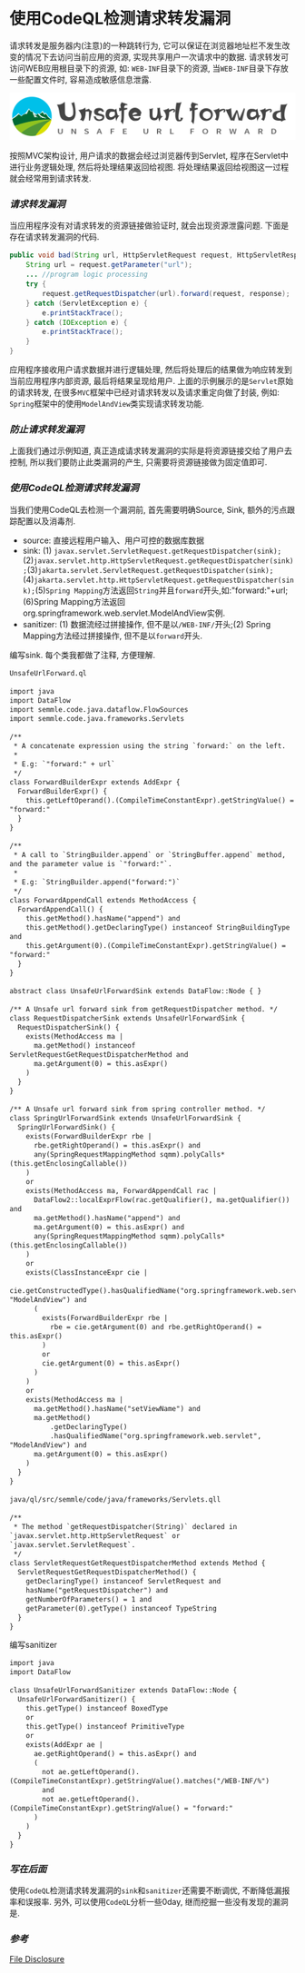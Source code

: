 # 使用CodeQL检测请求转发漏洞

请求转发是服务器内(注意)的一种跳转行为, 它可以保证在浏览器地址栏不发生改变的情况下去访问当前应用的资源, 实现共享用户一次请求中的数据. 请求转发可访问WEB应用根目录下的资源, 如: `WEB-INF`目录下的资源, 当`WEB-INF`目录下存放一些配置文件时, 容易造成敏感信息泄露.

![unsafe-url-forward](/articles/2021/images/unsafe-url-forward.png)

按照MVC架构设计, 用户请求的数据会经过浏览器传到Servlet, 程序在Servlet中进行业务逻辑处理, 然后将处理结果返回给视图. 将处理结果返回给视图这一过程就会经常用到请求转发.

### ***请求转发漏洞***

当应用程序没有对请求转发的资源链接做验证时, 就会出现资源泄露问题. 下面是存在请求转发漏洞的代码.

```java
public void bad(String url, HttpServletRequest request, HttpServletResponse response) {
	String url = request.getParameter("url");
	... //program logic processing
	try {
		request.getRequestDispatcher(url).forward(request, response);
	} catch (ServletException e) {
		e.printStackTrace();
	} catch (IOException e) {
		e.printStackTrace();
	}
}
```

应用程序接收用户请求数据并进行逻辑处理, 然后将处理后的结果做为响应转发到当前应用程序内部资源, 最后将结果呈现给用户. 上面的示例展示的是`Servlet`原始的请求转发, 在很多`MVC`框架中已经对请求转发以及请求重定向做了封装, 例如: `Spring`框架中的使用`ModelAndView`类实现请求转发功能.


### ***防止请求转发漏洞***

上面我们通过示例知道, 真正造成请求转发漏洞的实际是将资源链接交给了用户去控制, 所以我们要防止此类漏洞的产生, 只需要将资源链接做为固定值即可.

### ***使用CodeQL检测请求转发漏洞***

当我们使用CodeQL去检测一个漏洞前, 首先需要明确Source, Sink, 额外的污点跟踪配置以及消毒剂.

- source: 直接远程用户输入、用户可控的数据库数据
- sink: (1) `javax.servlet.ServletRequest.getRequestDispatcher(sink);`(2)`javax.servlet.http.HttpServletRequest.getRequestDispatcher(sink);`(3)`jakarta.servlet.ServletRequest.getRequestDispatcher(sink);`(4)`jakarta.servlet.http.HttpServletRequest.getRequestDispatcher(sink);`(5)`Spring Mapping`方法返回`String`并且`forward`开头,如:"forward:"+url;(6)Spring Mapping方法返回org.springframework.web.servlet.ModelAndView实例.
- sanitizer: (1) 数据流经过拼接操作, 但不是以`/WEB-INF/`开头;(2) Spring Mapping方法经过拼接操作, 但不是以`forward`开头.


编写sink. 每个类我都做了注释, 方便理解.

```ql
UnsafeUrlForward.ql

import java
import DataFlow
import semmle.code.java.dataflow.FlowSources
import semmle.code.java.frameworks.Servlets

/**
 * A concatenate expression using the string `forward:` on the left.
 *
 * E.g: `"forward:" + url`
 */
class ForwardBuilderExpr extends AddExpr {
  ForwardBuilderExpr() {
    this.getLeftOperand().(CompileTimeConstantExpr).getStringValue() = "forward:"
  }
}

/**
 * A call to `StringBuilder.append` or `StringBuffer.append` method, and the parameter value is `"forward:"`.
 *
 * E.g: `StringBuilder.append("forward:")`
 */
class ForwardAppendCall extends MethodAccess {
  ForwardAppendCall() {
    this.getMethod().hasName("append") and
    this.getMethod().getDeclaringType() instanceof StringBuildingType and
    this.getArgument(0).(CompileTimeConstantExpr).getStringValue() = "forward:"
  }
}

abstract class UnsafeUrlForwardSink extends DataFlow::Node { }

/** A Unsafe url forward sink from getRequestDispatcher method. */
class RequestDispatcherSink extends UnsafeUrlForwardSink {
  RequestDispatcherSink() {
    exists(MethodAccess ma |
      ma.getMethod() instanceof ServletRequestGetRequestDispatcherMethod and
      ma.getArgument(0) = this.asExpr()
    )
  }
}

/** A Unsafe url forward sink from spring controller method. */
class SpringUrlForwardSink extends UnsafeUrlForwardSink {
  SpringUrlForwardSink() {
    exists(ForwardBuilderExpr rbe |
      rbe.getRightOperand() = this.asExpr() and
      any(SpringRequestMappingMethod sqmm).polyCalls*(this.getEnclosingCallable())
    )
    or
    exists(MethodAccess ma, ForwardAppendCall rac |
      DataFlow2::localExprFlow(rac.getQualifier(), ma.getQualifier()) and
      ma.getMethod().hasName("append") and
      ma.getArgument(0) = this.asExpr() and
      any(SpringRequestMappingMethod sqmm).polyCalls*(this.getEnclosingCallable())
    )
    or
    exists(ClassInstanceExpr cie |
      cie.getConstructedType().hasQualifiedName("org.springframework.web.servlet", "ModelAndView") and
      (
        exists(ForwardBuilderExpr rbe |
          rbe = cie.getArgument(0) and rbe.getRightOperand() = this.asExpr()
        )
        or
        cie.getArgument(0) = this.asExpr()
      )
    )
    or
    exists(MethodAccess ma |
      ma.getMethod().hasName("setViewName") and
      ma.getMethod()
          .getDeclaringType()
          .hasQualifiedName("org.springframework.web.servlet", "ModelAndView") and
      ma.getArgument(0) = this.asExpr()
    )
  }
}

java/ql/src/semmle/code/java/frameworks/Servlets.qll

/**
 * The method `getRequestDispatcher(String)` declared in `javax.servlet.http.HttpServletRequest` or `javax.servlet.ServletRequest`.
 */
class ServletRequestGetRequestDispatcherMethod extends Method {
  ServletRequestGetRequestDispatcherMethod() {
    getDeclaringType() instanceof ServletRequest and
    hasName("getRequestDispatcher") and
    getNumberOfParameters() = 1 and
    getParameter(0).getType() instanceof TypeString
  }
}
```

编写sanitizer

```ql
import java
import DataFlow

class UnsafeUrlForwardSanitizer extends DataFlow::Node {
  UnsafeUrlForwardSanitizer() {
    this.getType() instanceof BoxedType
    or
    this.getType() instanceof PrimitiveType
    or
    exists(AddExpr ae |
      ae.getRightOperand() = this.asExpr() and
      (
        not ae.getLeftOperand().(CompileTimeConstantExpr).getStringValue().matches("/WEB-INF/%")
        and
        not ae.getLeftOperand().(CompileTimeConstantExpr).getStringValue() = "forward:"
      )
    )
  }
}
```

### ***写在后面***

使用`CodeQL`检测请求转发漏洞的`sink`和`sanitizer`还需要不断调优, 不断降低漏报率和误报率. 另外, 可以使用`CodeQL`分析一些0day, 继而挖掘一些没有发现的漏洞是.


### ***参考***

[File Disclosure](https://vulncat.fortify.com/en/detail?id=desc.dataflow.java.file_disclosure_spring)

